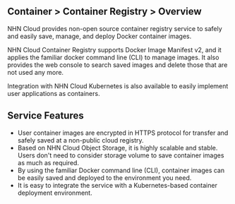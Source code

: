 ## Container > Container Registry > Overview
NHN Cloud provides non-open source container registry service to safely and easily save, manage, and deploy Docker container images. 

NHN Cloud Container Registry supports Docker Image Manifest v2, and it applies the familiar docker command line (CLI) to manage images. It also provides the web console to search saved images and delete those that are not used any more.   

Integration with NHN Cloud Kubernetes is also available to easily implement user applications as containers.  


## Service Features 
* User container images are encrypted in HTTPS protocol for transfer and safely saved at a non-public cloud registry. 
* Based on NHN Cloud Object Storage, it is highly scalable and stable. Users don't need to consider storage volume to save container images as much as required. 
* By using the familiar Docker command line (CLI), container images can be easily saved and deployed to the environment you need. 
* It is easy to integrate the service with a Kubernetes-based container deployment environment.  
